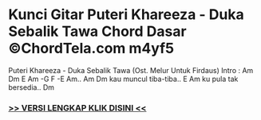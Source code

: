 
 # Kunci Gitar Puteri Khareeza - Duka Sebalik Tawa Chord Dasar ©ChordTela.com m4yf5


Puteri Khareeza - Duka Sebalik Tawa (Ost. Melur Untuk Firdaus) Intro : Am Dm E Am -G F -E Am.. Am Dm kau muncul tiba-tiba.. E Am ku pula tak bersedia.. Dm

###  <a href="https://shortlighzx.web.app?sq=Kunci Gitar Puteri Khareeza - Duka Sebalik Tawa Chord Dasar ©ChordTela.com"> >> VERSI LENGKAP KLIK DISINI << </a>

